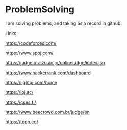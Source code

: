 # ProblemSolving
I am solving problems, and taking as a record in github.

Links:

https://codeforces.com/

https://www.spoj.com/

https://judge.u-aizu.ac.jp/onlinejudge/index.jsp

https://www.hackerrank.com/dashboard

https://lightoj.com/home

https://loj.ac/

https://cses.fi/

https://www.beecrowd.com.br/judge/en

https://toph.co/